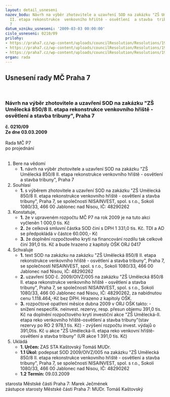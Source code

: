 ```yaml
---
layout: detail_usneseni
nazev_bodu: Návrh na výběr zhotovitele a uzavření SOD na zakázku "ZŠ Umělecká  850/8
  II. etapa rekonstrukce  venkovního hřiště - osvětlení  a stavba  tribuny", Praha
  7
datum_vzniku_usneseni: '2009-03-03 00:00:00'
cislo_usneseni: 0210/09
prilohy:
- https://praha7.cz/wp-content/uploads/councilResolution/Resolutions/19205/12-sod_-_op.doc
- https://praha7.cz/wp-content/uploads/councilResolution/Resolutions/19205/12-hamonogram_nisa_do_sout%c4%9b%c5%bee,2.2.2009.xls
- https://praha7.cz/wp-content/uploads/councilResolution/Resolutions/19205/12-popt%c3%a1vka.doc
organ: rada
---
```

<div id="ucUsn_pList" class="usn">
	<span><h2>Usnesení rady MČ Praha 7 </h2>
<br></span><div class="standBody">
<span><h3>Návrh na výběr zhotovitele a uzavření SOD na zakázku "ZŠ Umělecká  850/8 II. etapa rekonstrukce  venkovního hřiště - osvětlení  a stavba  tribuny", Praha 7</h3></span><div class="center">
		<strong>č. 0210/09</strong><br>
	</div>
<div class="center">
		<strong>Ze dne 03.03.2009</strong><br><br>
	</div>Rada MČ P7<br> po projednání<br><br><ol>
<li>Bere na vědomí<ul><li>
<strong>1.</strong> návrh na výběr zhotovitele a uzavření SOD na zakázku "ZŠ Umělecká  850/8 II. etapa rekonstrukce  venkovního hřiště - osvětlení  a stavba  tribuny", Praha 7</li></ul>
</li>
<li>Souhlasí<ul><li>
<strong>1.</strong> s výběrem zhotovitele a uzavření SOD na zakázku "ZŠ Umělecká  850/8 II. etapa rekonstrukce  venkovního hřiště - osvětlení  a stavba  tribuny", Praha 7, se společností NISAINVEST, spol. s r.o., Sokolí 1080/33, 466 00 Jablonec nad Nisou, IČ: 48290262</li></ul>
</li>
<li>Konstatuje,<ul>
<li>
<strong>1.</strong> že v upraveném rozpočtu MČ P7 na rok 2009 je na tuto akci vyčleněn 1 000,0 tis. Kč</li>
<li>
<strong>2.</strong> že celková smluvní částka SOD činí s DPH 1 331,0 tis. Kč. TDI a AD se předpokládá v částce 60.000,- Kč </li>
<li>
<strong>3.</strong> že doplnění rozpočtového krytí na financování rozdílu tak celkově činí 391,0 tis. Kč a bude hrazeno z kapitoly OŠK ORJ 0417</li>
</ul>
</li>
<li>Schvaluje<ul>
<li>
<strong>1.</strong> text SOD na zakázku na zakázku "ZŠ Umělecká  850/8 II. etapa rekonstrukce  venkovního hřiště - osvětlení  a stavba  tribuny", Praha 7, se společností NISAINVEST, spol. s r.o., Sokolí 1080/33, 466 00 Jablonec nad Nisou, IČ: 48290262</li>
<li>
<strong>2.</strong> uzavření SOD č. 2009/OIVZ/005 na zakázku "ZŠ Umělecká  850/8 II. etapa rekonstrukce  venkovního hřiště - osvětlení  a stavba  tribuny", Praha 7, se společností NISAINVEST, spol. s r.o., Sokolí 1080/33, 466 00 Jablonec nad Nisou, IČ: 48290262, za nabídnutou cenu 1.118.464,-Kč bez DPH. Hrazeno z kapitoly OŠK.</li>
<li>
<strong>3.</strong> rozpočtové opatření měsíce dubna 2009 v ORJ OŠK takto:                                      - snížení nespecifik. neinvest. rezervy, resp. přesun objemu 391,0 tis. Kč na doplnění rozpočtového krytí investiční akce "ZŠ Umělecká-II. etapa reko venkovního hřiště-osvětlení a stavba tribuny"(stav rezervy po RO 2 978,1 tis. Kč) - zvýšení rozpočtu invest. výdajů o 391,0tis. Kč u akce "ZŠ Umělecká-II. etapa reko venkovní hřiště-osvětlení a stavba tribuny" (UR akce 1 391,0 tis. Kč)</li>
</ul>
</li>
<li>Ukládá<ul>
<li>
<strong>1. Určen: </strong>ZAS STA Kaštovský Tomáš MUDr.</li>
<li>
<strong>1.1 Úkol: </strong>podepsat SOD 2009/OIVZ/005 na zakázku "ZŠ Umělecká  850/8 II. etapa rekonstrukce  venkovního hřiště - osvětlení  a stavba  tribuny", Praha 7, se společností NISAINVEST, spol. s r.o., Sokolí 1080/33, 466 00 Jablonec nad Nisou, IČ: 48290262</li>
<li>
<strong>1.2 Termín: </strong>09.03.2009</li>
</ul>
</li>
</ol>starosta Městské části Praha 7: Marek Ječmének<br>zástupce starosty Městské části Praha 7: MUDr. Tomáš Kaštovský 
</div>
</div>